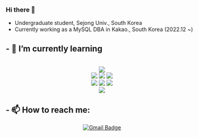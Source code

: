 ### Hi there 👋
- Undergraduate student, Sejong Univ., South Korea     
- Currently working as a MySQL DBA in Kakao., South Korea (2022.12 ~)      

## - 🌱 I’m currently learning
<div align="center">
	<br>
</div>

<div align="center">
	<img src="https://img.shields.io/badge/Seoul-000000?style=for-the-badge&logo=42&logoColor=white" />
	<br>
	<img src="https://img.shields.io/badge/linux-FCC624?style=for-the-badge&logo=linux&logoColor=black">
	<img src="https://img.shields.io/badge/C-A8B9CC?style=for-the-badge&logo=C&logoColor=white" />
	<img src="https://img.shields.io/badge/python-3776AB?style=for-the-badge&logo=python&logoColor=white" />
	<br>
	<img src="https://img.shields.io/badge/HTML5-E34F26?style=for-the-badge&logo=HTML5&logoColor=white" />
	<img src="https://img.shields.io/badge/CSS3-1572B6?style=for-the-badge&logo=CSS3&logoColor=white" />
	<img src="https://img.shields.io/badge/Javascript-F7DF1E?style=for-the-badge&logo=Javascript&logoColor=black" />
	<br>
 	<img src="https://img.shields.io/badge/MYSQL-4479A1?style=for-the-badge&logo=MYSQL&logoColor=white" />
	<br>
	

</div>

## - 📫 How to reach me:

<div align="center">

[![Gmail Badge](https://img.shields.io/badge/Gmail-d14836?style=flat-square&logo=Gmail&logoColor=white&link=mailto:jhj7633@gmail.com)](mailto:jhj7633@gmail.com)<br>

</div>

<!--
**koding1/koding1** is a ✨ _special_ ✨ repository because its `README.md` (this file) appears on your GitHub profile.

Here are some ideas to get you started:

- 🔭 I’m currently working on ...
- 🌱 I’m currently learning ...
- 👯 I’m looking to collaborate on ...
- 🤔 I’m looking for help with ...
- 💬 Ask me about ...
- 📫 How to reach me: ...
- 😄 Pronouns: ...
- ⚡ Fun fact: ...
-->

